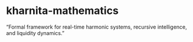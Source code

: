 # kharnita-mathematics
 “Formal framework for real-time harmonic systems, recursive intelligence, and liquidity dynamics.”
